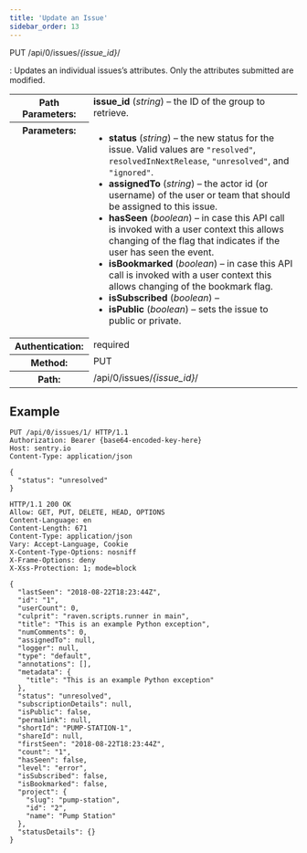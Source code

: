 ```yaml
---
title: 'Update an Issue'
sidebar_order: 13
---
```


PUT /api/0/issues/_{issue_id}_/

: Updates an individual issues’s attributes. Only the attributes submitted are modified.

  <table class="table"><tbody valign="top"><tr><th>Path Parameters:</th><td><strong>issue_id</strong> (<em>string</em>) – the ID of the group to retrieve.</td></tr><tr><th>Parameters:</th><td><ul><li><strong>status</strong> (<em>string</em>) – the new status for the issue. Valid values are <code class="docutils literal">"resolved"</code>, <code class="docutils literal">resolvedInNextRelease</code>, <code class="docutils literal">"unresolved"</code>, and <code class="docutils literal">"ignored"</code>.</li><li><strong>assignedTo</strong> (<em>string</em>) – the actor id (or username) of the user or team that should be assigned to this issue.</li><li><strong>hasSeen</strong> (<em>boolean</em>) – in case this API call is invoked with a user context this allows changing of the flag that indicates if the user has seen the event.</li><li><strong>isBookmarked</strong> (<em>boolean</em>) – in case this API call is invoked with a user context this allows changing of the bookmark flag.</li><li><strong>isSubscribed</strong> (<em>boolean</em>) –</li><li><strong>isPublic</strong> (<em>boolean</em>) – sets the issue to public or private.</li></ul></td></tr><tr><th>Authentication:</th><td>required</td></tr><tr><th>Method:</th><td>PUT</td></tr><tr><th>Path:</th><td>/api/0/issues/<em>{issue_id}</em>/</td></tr></tbody></table>

## Example

```http
PUT /api/0/issues/1/ HTTP/1.1
Authorization: Bearer {base64-encoded-key-here}
Host: sentry.io
Content-Type: application/json

{
  "status": "unresolved"
}
```

```http
HTTP/1.1 200 OK
Allow: GET, PUT, DELETE, HEAD, OPTIONS
Content-Language: en
Content-Length: 671
Content-Type: application/json
Vary: Accept-Language, Cookie
X-Content-Type-Options: nosniff
X-Frame-Options: deny
X-Xss-Protection: 1; mode=block

{
  "lastSeen": "2018-08-22T18:23:44Z",
  "id": "1",
  "userCount": 0,
  "culprit": "raven.scripts.runner in main",
  "title": "This is an example Python exception",
  "numComments": 0,
  "assignedTo": null,
  "logger": null,
  "type": "default",
  "annotations": [],
  "metadata": {
    "title": "This is an example Python exception"
  },
  "status": "unresolved",
  "subscriptionDetails": null,
  "isPublic": false,
  "permalink": null,
  "shortId": "PUMP-STATION-1",
  "shareId": null,
  "firstSeen": "2018-08-22T18:23:44Z",
  "count": "1",
  "hasSeen": false,
  "level": "error",
  "isSubscribed": false,
  "isBookmarked": false,
  "project": {
    "slug": "pump-station",
    "id": "2",
    "name": "Pump Station"
  },
  "statusDetails": {}
}
```
